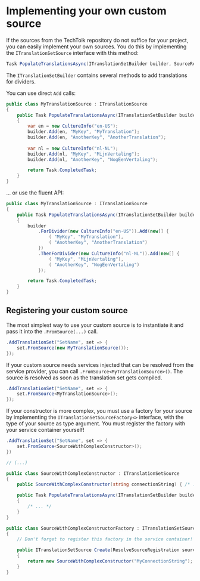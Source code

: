 # Implementing your own custom source

If the sources from the TechTolk repository do not suffice for your project, you
can easily implement your own sources. You do this by implementing the
`ITranslationSetSource` interface with this method:

```csharp
Task PopulateTranslationsAsync(ITranslationSetBuilder builder, SourceRegistrationBase sourceRegistration)
```

The `ITranslationSetBuilder` contains several methods to add translations for
dividers.

You can use direct `Add` calls:

```csharp
public class MyTranslationSource : ITranslationSource
{
    public Task PopulateTranslationsAsync(ITranslationSetBuilder builder, SourceRegistrationBase sourceRegistration)
    {
        var en = new CultureInfo("en-US");
        builder.Add(en, "MyKey", "MyTranslation");
        builder.Add(en, "AnotherKey", "AnotherTranslation");
        
        var nl = new CultureInfo("nl-NL");
        builder.Add(nl, "MyKey", "MijnVertaling");
        builder.Add(nl, "AnotherKey", "NogEenVertaling");

        return Task.CompletedTask;
    }
}
```

... or use the fluent API:

```csharp
public class MyTranslationSource : ITranslationSource
{
    public Task PopulateTranslationsAsync(ITranslationSetBuilder builder, SourceRegistrationBase sourceRegistration)
    {
        builder
            .ForDivider(new CultureInfo("en-US")).Add(new[] {
                ( "MyKey", "MyTranslation"),
                ( "AnotherKey", "AnotherTranslation")
            })
            .ThenForDivider(new CultureInfo("nl-NL")).Add(new[] {
                ( "MyKey", "MijnVertaling"),
                ( "AnotherKey", "NogEenVertaling")
            });

        return Task.CompletedTask;
    }
}
```

## Registering your custom source

The most simplest way to use your custom source is to instantiate it and pass it
into the `.FromSource(...)` call.

```csharp
.AddTranslationSet("SetName", set => {
    set.FromSource(new MyTranslationSource());
});
```

If your custom source needs services injected that can be resolved from the
service provider, you can call `.FromSource<MyTranslationSource>()`. The source
is resolved as soon as the translation set gets compiled.

```csharp
.AddTranslationSet("SetName", set => {
    set.FromSource<MyTranslationSource>();
});
```

If your constructor is more complex, you must use a factory for your source by
implementing the `ITranslationSetSourceFactory<>` interface, with the type of
your source as type argument. You must register the factory with your service
container yourself!

```csharp
.AddTranslationSet("SetName", set => {
    set.FromSource<SourceWithComplexConstructor>();
})

// (...)

public class SourceWithComplexConstructor : ITranslationSetSource
{
    public SourceWithComplexConstructor(string connectionString) { /* ... */ }

    public Task PopulateTranslationsAsync(ITranslationSetBuilder builder, SourceRegistrationBase sourceRegistration)
    {
        /* ... */
    }
}

public class SourceWithComplexConstructorFactory : ITranslationSetSourceFactory<SourceWithComplexConstructor>
{
    // Don't forget to register this factory in the service container!

    public ITranslationSetSource Create(ResolveSourceRegistration sourceRegistration)
    {
        return new SourceWithComplexConstructor("MyConnectionString");
    }
}
```